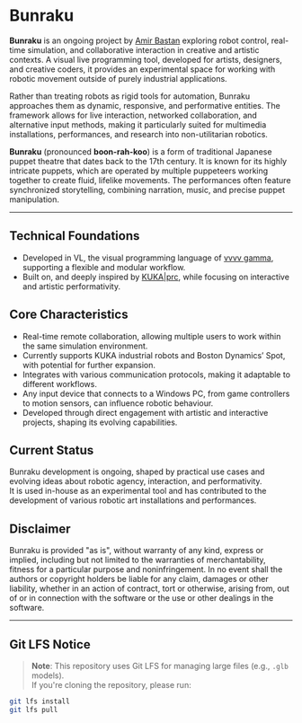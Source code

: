 # Bunraku

**Bunraku** is an ongoing project by [Amir Bastan](https://amirbastan.com/) exploring robot control, real-time simulation, and collaborative interaction in creative and artistic contexts. A visual live programming tool, developed for artists, designers, and creative coders, it provides an experimental space for working with robotic movement outside of purely industrial applications.

Rather than treating robots as rigid tools for automation, Bunraku approaches them as dynamic, responsive, and performative entities. The framework allows for live interaction, networked collaboration, and alternative input methods, making it particularly suited for multimedia installations, performances, and research into non-utilitarian robotics.

**Bunraku** (pronounced **boon-rah-koo**) is a form of traditional Japanese puppet theatre that dates back to the 17th century. It is known for its highly intricate puppets, which are operated by multiple puppeteers working together to create fluid, lifelike movements. The performances often feature synchronized storytelling, combining narration, music, and precise puppet manipulation.

---

## Technical Foundations

- Developed in VL, the visual programming language of [vvvv gamma](http://vvvv.org), supporting a flexible and modular workflow.  
- Built on, and deeply inspired by [KUKA|prc](https://robotsinarchitecture.org/), while focusing on interactive and artistic performativity.

## Core Characteristics

- Real-time remote collaboration, allowing multiple users to work within the same simulation environment.  
- Currently supports KUKA industrial robots and Boston Dynamics’ Spot, with potential for further expansion.  
- Integrates with various communication protocols, making it adaptable to different workflows.  
- Any input device that connects to a Windows PC, from game controllers to motion sensors, can influence robotic behaviour.  
- Developed through direct engagement with artistic and interactive projects, shaping its evolving capabilities.

## Current Status

Bunraku development is ongoing, shaped by practical use cases and evolving ideas about robotic agency, interaction, and performativity.  
It is used in-house as an experimental tool and has contributed to the development of various robotic art installations and performances.

## Disclaimer

Bunraku is provided "as is", without warranty of any kind, express or implied, including but not limited to the warranties of merchantability, fitness for a particular purpose and noninfringement. In no event shall the authors or copyright holders be liable for any claim, damages or other liability, whether in an action of contract, tort or otherwise, arising from, out of or in connection with the software or the use or other dealings in the software.

---

## Git LFS Notice

> **Note**: This repository uses Git LFS for managing large files (e.g., `.glb` models).  
> If you're cloning the repository, please run:

```bash
git lfs install
git lfs pull
